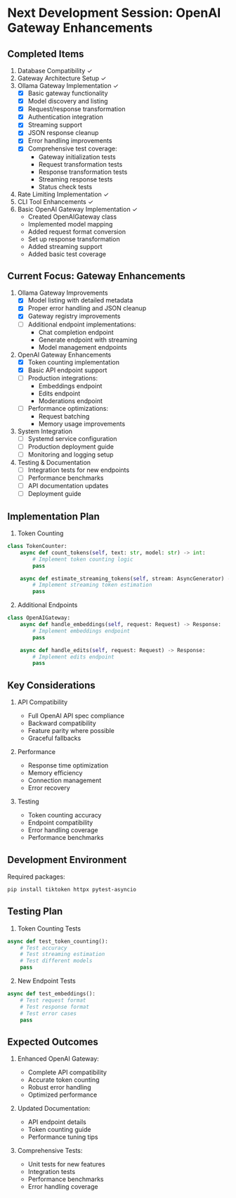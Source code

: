 # Next Development Session: OpenAI Gateway Enhancements

## Completed Items

1. Database Compatibility ✓
2. Gateway Architecture Setup ✓
3. Ollama Gateway Implementation ✓
   - [x] Basic gateway functionality
   - [x] Model discovery and listing
   - [x] Request/response transformation
   - [x] Authentication integration
   - [x] Streaming support
   - [x] JSON response cleanup
   - [x] Error handling improvements
   - [x] Comprehensive test coverage:
     * Gateway initialization tests
     * Request transformation tests
     * Response transformation tests
     * Streaming response tests
     * Status check tests
4. Rate Limiting Implementation ✓
5. CLI Tool Enhancements ✓
6. Basic OpenAI Gateway Implementation ✓
   - Created OpenAIGateway class
   - Implemented model mapping
   - Added request format conversion
   - Set up response transformation
   - Added streaming support
   - Added basic test coverage

## Current Focus: Gateway Enhancements

1. Ollama Gateway Improvements
   - [x] Model listing with detailed metadata
   - [x] Proper error handling and JSON cleanup
   - [x] Gateway registry improvements
   - [ ] Additional endpoint implementations:
     * Chat completion endpoint
     * Generate endpoint with streaming
     * Model management endpoints

2. OpenAI Gateway Enhancements
   - [x] Token counting implementation
   - [x] Basic API endpoint support
   - [ ] Production integrations:
     * Embeddings endpoint
     * Edits endpoint
     * Moderations endpoint
   - [ ] Performance optimizations:
     * Request batching
     * Memory usage improvements

3. System Integration
   - [ ] Systemd service configuration
   - [ ] Production deployment guide
   - [ ] Monitoring and logging setup

4. Testing & Documentation
   - [ ] Integration tests for new endpoints
   - [ ] Performance benchmarks
   - [ ] API documentation updates
   - [ ] Deployment guide

## Implementation Plan

1. Token Counting
```python
class TokenCounter:
    async def count_tokens(self, text: str, model: str) -> int:
        # Implement token counting logic
        pass

    async def estimate_streaming_tokens(self, stream: AsyncGenerator) -> int:
        # Implement streaming token estimation
        pass
```

2. Additional Endpoints
```python
class OpenAIGateway:
    async def handle_embeddings(self, request: Request) -> Response:
        # Implement embeddings endpoint
        pass

    async def handle_edits(self, request: Request) -> Response:
        # Implement edits endpoint
        pass
```

## Key Considerations

1. API Compatibility
   - Full OpenAI API spec compliance
   - Backward compatibility
   - Feature parity where possible
   - Graceful fallbacks

2. Performance
   - Response time optimization
   - Memory efficiency
   - Connection management
   - Error recovery

3. Testing
   - Token counting accuracy
   - Endpoint compatibility
   - Error handling coverage
   - Performance benchmarks

## Development Environment

Required packages:
```bash
pip install tiktoken httpx pytest-asyncio
```

## Testing Plan

1. Token Counting Tests
```python
async def test_token_counting():
    # Test accuracy
    # Test streaming estimation
    # Test different models
    pass
```

2. New Endpoint Tests
```python
async def test_embeddings():
    # Test request format
    # Test response format
    # Test error cases
    pass
```

## Expected Outcomes

1. Enhanced OpenAI Gateway:
   - Complete API compatibility
   - Accurate token counting
   - Robust error handling
   - Optimized performance

2. Updated Documentation:
   - API endpoint details
   - Token counting guide
   - Performance tuning tips

3. Comprehensive Tests:
   - Unit tests for new features
   - Integration tests
   - Performance benchmarks
   - Error handling coverage
